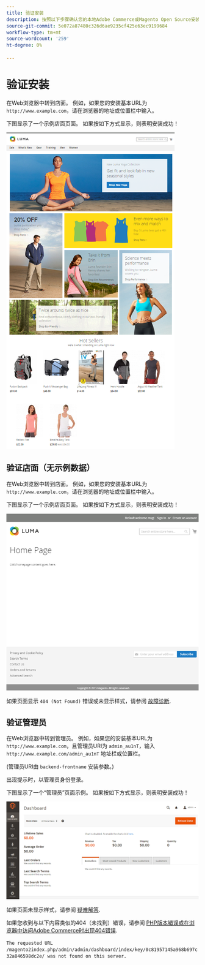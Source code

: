 ```yaml
---
title: 验证安装
description: 按照以下步骤确认您的本地Adobe Commerce或Magento Open Source安装成功。
source-git-commit: 5e072a87480c326d6ae9235cf425e63ec9199684
workflow-type: tm+mt
source-wordcount: '259'
ht-degree: 0%

---
```



# 验证安装

在Web浏览器中转到店面。 例如，如果您的安装基本URL为 `http://www.example.com`，请在浏览器的地址或位置栏中输入。

下图显示了一个示例店面页面。 如果按如下方式显示，则表明安装成功！

![有鲁玛主题的店面](../../assets/installation/install-success_store-luma.png)

## 验证店面（无示例数据）

在Web浏览器中转到店面。 例如，如果您的安装基本URL为 `http://www.example.com`，请在浏览器的地址或位置栏中输入。

下图显示了一个示例店面页面。 如果按如下方式显示，则表明安装成功！

![用于验证安装是否成功的店面](../../assets/installation/install-success_store.png)

如果页面显示 `404 (Not Found)` 错误或未显示样式，请参阅 [故障诊断](https://support.magento.com/hc/en-us/articles/360032994352).

## 验证管理员

在Web浏览器中转到管理员。 例如，如果您的安装基本URL为 `http://www.example.com`，且管理员URI为 `admin_au1nT`，输入 `http://www.example.com/admin_au1nT` 地址栏或位置栏。

(管理员URI由 `backend-frontname` 安装参数。)

出现提示时，以管理员身份登录。

下图显示了一个“管理员”页面示例。 如果按如下方式显示，则表明安装成功！

![验证安装成功的管理员](../../assets/installation/install_success_admin.png)

如果页面未显示样式，请参阅 [疑难解答](https://support.magento.com/hc/en-us/articles/360032994352).

如果您收到与以下内容类似的404（未找到）错误，请参阅 [PHP版本错误或在浏览器中访问Adobe Commerce时出现404错误](https://support.magento.com/hc/en-us/articles/360033117152).

`The requested URL /magento2index.php/admin/admin/dashboard/index/key/0c81957145a968b697c32a846598dc2e/ was not found on this server.`
